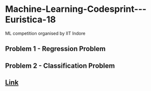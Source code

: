 # Machine-Learning-Codesprint---Euristica-18
ML competition organised by IIT Indore

## Problem 1 - Regression Problem
## Problem 2 - Classification Problem

## [Link](https://www.hackerearth.com/challenge/college/euristica-ml/?utm_source=challenges-modern&utm_campaign=participated-challenges&utm_medium=right-panel)
